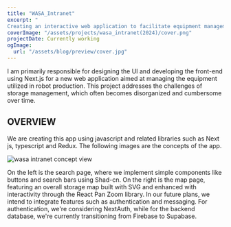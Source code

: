 ```yaml
---
title: "WASA_Intranet"
excerpt: "
Creating an interactive web application to facilitate equipment management for our robot projects."
coverImage: "/assets/projects/wasa_intranet(2024)/cover.png"
projectDate: Currently working
ogImage:
  url: "/assets/blog/preview/cover.jpg"
---
```


I am primarily responsible for designing the UI and developing the front-end using Next.js for a new web application aimed at managing the equipment utilized in robot production. This project addresses the challenges of storage management, which often becomes disorganized and cumbersome over time.

## OVERVIEW

We are creating this app using javascript and related libraries such as Next js, typescript and Redux.
The following images are the concepts of the app.

![wasa intranet concept view](</assets/projects/wasa_intranet(2024)/wasa_intranet_concept.png>)



On the left is the search page, where we implement simple components like buttons and search bars using Shad-cn.
On the right is the map page, featuring an overall storage map built with SVG and enhanced with interactivity through the React Pan Zoom library.
In our future plans, we intend to integrate features such as authentication and messaging. For authentication, we're considering NextAuth, while for the backend database, we're currently transitioning from Firebase to Supabase.
